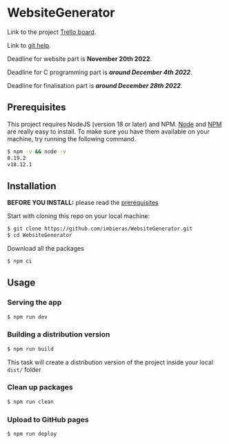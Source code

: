 # WebsiteGenerator

Link to the project [Trello board](https://trello.com/b/uUxYKlrv/website-generator).

Link to [git help](https://education.github.com/git-cheat-sheet-education.pdf).

Deadline for website part is **November 20th 2022**.

Deadline for C programming part is ***around December 4th 2022***.

Deadline for finalisation part is ***around December 28th 2022***.

## Prerequisites

This project requires NodeJS (version 18 or later) and NPM.
[Node](http://nodejs.org/) and [NPM](https://npmjs.org/) are really easy to install.
To make sure you have them available on your machine,
try running the following command.

```sh
$ npm -v && node -v
8.19.2
v18.12.1
```

## Installation

**BEFORE YOU INSTALL:** please read the [prerequisites](#prerequisites)

Start with cloning this repo on your local machine:

```sh
$ git clone https://github.com/imbieras/WebsiteGenerator.git
$ cd WebsiteGenerator
```

Download all the packages

```sh
$ npm ci
```

## Usage

### Serving the app

```sh
$ npm run dev
```

### Building a distribution version

```sh
$ npm run build
```

This task will create a distribution version of the project
inside your local `dist/` folder

### Clean up packages

```sh
$ npm run clean
```

### Upload to GitHub pages

```sh
$ npm run deploy
```
